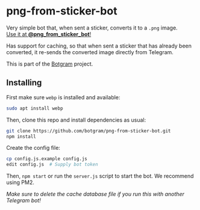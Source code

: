 # png-from-sticker-bot

Very simple bot that, when sent a sticker, converts it to a `.png` image.  
[Use it at **@png_from_sticker_bot**!](http://t.me/png_from_sticker_bot)

Has support for caching, so that when sent a sticker that has already been
converted, it re-sends the converted image directly from Telegram.

This is part of the [Botgram](https://botgram.js.org) project.

## Installing

First make sure `webp` is installed and available:

~~~ bash
sudo apt install webp
~~~

Then, clone this repo and install dependencies as usual:

~~~ bash
git clone https://github.com/botgram/png-from-sticker-bot.git
npm install
~~~

Create the config file:

~~~ bash
cp config.js.example config.js
edit config.js  # Supply bot token
~~~

Then, `npm start` or run the `server.js` script to start the bot.
We recommend using PM2.

*Make sure to delete the cache database file if you run this with another Telegram bot!*
